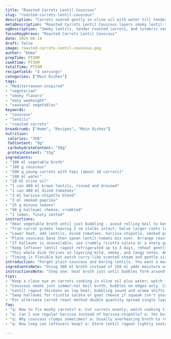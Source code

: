 ```yaml
---
title: "Roasted Carrots Lentil Couscous"
slug: "roasted-carrots-lentil-couscous"
description: "Carrots seared gently in olive oil with water till tender, mingled with a spiced lentil-tomato ragout infused with smoked paprika instead of cumin, harissa replaced by harissa blended with chipotle for smoky heat. Couscous soaked in vegetable broth enhanced with turmeric for color and earthiness. Topped with peppery mizuna instead of arugula, and crumbly halloumi subbing feta adds a sharp tang. Lemon zest brightens the plate. Visual and tactile cues guide timing ensuring each component sings. Midcook adjustments advised for texture tweaks. A rustic, smoky twist on traditional couscous laden dishes with vegetable-forward robustness and spice complexity."
metaDescription: "Roasted Carrots Lentil Couscous layers smoky lentil-tomato ragout with tender carrots and turmeric-tinted couscous topped with peppery mizuna and crumbly halloumi cheese."
ogDescription: "Smoky lentils, tender roasted carrots, and turmeric couscous piled high with peppery greens and salty halloumi. Bold, textured, and layered flavors in every bite."
focusKeyphrase: "Roasted Carrots Lentil Couscous"
date: 2025-08-14
draft: false
image: roasted-carrots-lentil-couscous.png
author: "Emma"
prepTime: PT20M
cookTime: PT35M
totalTime: PT55M
recipeYield: "4 servings"
categories: ["Main Dishes"]
tags:
- "Mediterranean-inspired"
- "vegetarian"
- "smoky flavors"
- "easy weeknight"
- "seasonal vegetables"
keywords:
- "couscous"
- "lentils"
- "roasted carrots"
breadcrumb: ["Home", "Recipes", "Main Dishes"]
nutrition: 
 calories: "350"
 fatContent: "9g"
 carbohydrateContent: "50g"
 proteinContent: "15g"
ingredients:
- "300 ml vegetable broth"
- "180 g couscous"
- "500 g young carrots with tops (about 10 carrots)"
- "100 ml water"
- "20 ml olive oil"
- "1 can 400 ml brown lentils, rinsed and drained"
- "1 can 400 ml diced tomatoes"
- "3 ml harissa-chipotle blend"
- "3 ml smoked paprika"
- "25 g mizuna leaves"
- "90 g halloumi cheese, crumbled"
- "1 lemon, finely zested"
instructions:
- "Heat vegetable broth until just bubbling - avoid rolling boil to keep delicate flavor. Remove from heat; stir in couscous and turmeric powder. Cover tightly. Let sit 7 minutes until grains swell and absorb liquid. Fluff gently with fork to separate grains showing fluffy, tender texture. Season lightly with salt and white pepper."
- "Trim carrot greens leaving 2 cm stalks intact; halve larger roots lengthwise for uniform cooking. In a wide skillet, warm olive oil plus water on medium heat. Add carrots covered. Cook 7-9 minutes stirring occasionally, watching for glistening sheen and soft bite when piercing with fork but still firm to touch. Salt and pepper to taste. Avoid overcooking for mushy mess; aim for snappy tenderness."
- "Lower heat, add lentils, diced tomatoes, harissa-chipotle, smoked paprika to same skillet. Stir for 5 minutes letting sauce thicken slightly and flavors meld. A bubbling, fragrant mix with a rich, smoky aroma signals readiness. Taste to balance heat and salt; add splash of broth if too thick."
- "Plate couscous base then spoon lentil-tomato mix over. Arrange roasted carrots atop. Scatter mizuna leaves and crumbled halloumi for pepper, creaminess contrast. Finish with fresh lemon zest. Serve warm or slightly cooled for best flavor."
- "If halloumi is unavailable, use crumbly ricotta salata or a sharp goat cheese alternative. For a nutty crunch, sprinkle toasted pumpkin seeds. Double batch of carrots to roast in oven at 200°C for 20 minutes as alternate method, stirring mid-cook for even caramelization. Watch carefully to prevent drying or burning."
- "Keep leftover lentil ragout refrigerated up to 3 days, reheat gently to maintain texture. Couscous can dry out; toss in bit of olive oil and lemon juice to revive fluffiness if reheating."
- "This whole dish thrives on layering mild, smoky, and tangy notes. Adjust spiciness by modulating harissa-chipotle blend quantities. Mizuna swaps arugula’s bitterness for mild pepper, try spinach as softer green."
- "Timing is flexible but watch curry-like scented steam and gentle sizzling sounds during sauce reduction as final doneness markers. Carrots’ slight snap when fork pierced is non-negotiable for texture balance."
introduction: "Forget plain couscous and boring lentils. You want a meal that sings smoky, tangy, vibrant notes without fussy fuss. I once overcooked carrots into mush—ruined the textural charm—so now I keep eyes on the pan, aiming for that perfect tender snap. Tossing turmeric in the couscous wakes it up visually and flavorwise. Smoked paprika replaces cumin here; adds depth with a whisper of smoke, less harsh, more layered. Harissa mixed with chipotle makes this spicy but balanced, a slow burn that’s intriguing. Mizuna instead of tough arugula brings freshness without bitterness. Halloumi crumbled on top adds creamy saltiness that cheese fans will dig. The lemon zest at the end? Crucial. Brightens everything; like a punch of sun on a winter plate. It’s about balance, timing, and knowing your ingredients’ moods in the pan."
ingredientsNote: "Using 300 ml broth instead of 250 ml adds moisture especially with turmeric’s drying effect on couscous—don’t skimp on broth quality; homemade or low-sodium store-bought works best. Carrots with tops keep moisture better and add a rustic feel; if unavailable, use large regular carrots but watch size cut for even cooking. Lentils drained and rinsed reduce tinny flavor, avoid that metallic taste—it’s a real pitfall. Harissa-chipotle blend places a smoky, complex heat replacing straightforward harissa, but if unavailable, use regular harissa plus a pinch of smoked paprika. Mizuna’s tender, peppery leaves replace more fibrous arugula for gentle bite. Halloumi is salty and squeaky; if you want less bite, ricotta salata works or even a robust goat cheese, just crumble liberally. Lemon zest must be fresh to avoid any bitter pith; thin grating ensures aroma not bitterness. Olive oil amount upped slightly to help with carrot caramelization. The tomatoes canned in diced form provide a chunky texture and acidity balance against sweet carrots."
instructionsNote: "Step one: heat broth just until bubbles form around edges, not a rolling boil to preserve delicate flavor. Add couscous with turmeric and cover, set timer for 7 minutes but check by poking grains—they should be swollen but firm. Fluffing prevents clumps, a common rookie mistake. Step two, cutting carrots to equal thickness avoids uneven cooking; steaming in water and oil combination cooks gently with moisture retention and slight caramelization—watch for sheen and fork tenderness, not mushiness. Some may prefer roasting but pan method saves time and enhances moisture. Stir often but gently to keep carrots intact. Step three, adding spices and lentils to the warm pan reuses residual carrot flavor, forging layers. Let simmer until sauce thickens but not drying out; sound changes here—listen for soft bubbling. Season last to balance acidity and heat. Step four, plating plays a big role. Couscous is the base—avoid pressing down so grains keep texture. The lentil mix should sit warm atop, carrots arranged visibly for appeal. Mizuna and cheese add contrast—don’t skip lemon zest; it’s essential for brightness. Pro tip: leftovers? Add splash of broth or lemon juice to couscous before reheating or it gets gummy. Texture balance and timing are everything here."
tips:
- "Keep a close eye on carrots cooking in olive oil plus water; watch for soft bite with slight snap, sheen signals moisture but skip mush. Stir gently but regularly. Carrot size matters - halve bigger ones lengthwise for uniform texture, avoid uneven mushiness that kills mouthfeel."
- "Couscous needs just simmer-not boil broth, bubbles on edges only. Cover tight with turmeric dusted in with grains. Seven minutes set, poke grains or fluff with fork for swollen but firm texture. Avoid clumps; fluffing stops gummy, keeps grain separation visible and tactile."
- "Lentil ragout thickens on low heat; bubbling sound and aroma shifts to smoky melded scent. Stir often but slow, add broth splash if sauce gets dense. Taste last for salt and to balance harissa-chipotle heat. Add smoked paprika last to keep that whisper of smoke intact, not bitter."
- "Swap halloumi for ricotta salata or goat cheese if squeak isn't your thing, crumble liberally. Sprinkle toasted pumpkin seeds for crunch contrast. Mizuna leaves replace tougher arugula; try baby spinach if you want softer green but lose pepper bite. Use lemon zest thinly grated to brighten - not pithy or bitter."
- "For alternate carrot roast method double quantity spread single layer on 200°C tray. Stir halfway point, watch edges don't dry or burn. Pan method preserves moisture better, oven roasting adds caramelization but risk dry edges. Timing flexible; trust fork snap, not color alone for doneness."
faq:
- "q: How to fix mushy carrots? a: Cut carrots evenly; watch cooking times closely. Use fork test often; sheen means moisture not mush. Pan method better for moisture retention. Oven roast risk dries edges fast. If mush, reduce water or shorten cook time next try."
- "q: Can I use regular harissa instead of harissa-chipotle? a: Yes but add pinch smoked paprika for smoky notes. Chipotle adds complexity and warmth otherwise missing. Blend yourself or mix store bought harissa plus smoked paprika powder for balance."
- "q: Why couscous clumps sometimes? a: Usually overheating broth to rolling boil kills texture. Keep bubbling edges only. Cover tight quickly after adding grains. Fluff with fork gently after 7 minutes absorb time, breaking clumps – essential step."
- "q: How long can leftovers keep? a: Store lentil ragout tightly sealed refrigerated about 3 days max. Reheat gently to keep texture – microwave or stovetop low heat. Couscous dries fast, toss lightly with olive oil and lemon juice before warming to revive softness and separation."

---
```

